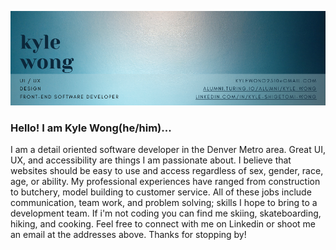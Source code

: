 ![Header](https://github.com/KyleWong2510/KyleWong2510/blob/main/githubBanner.png)

### Hello! I am Kyle Wong(he/him)... ###
I am a detail oriented software developer in the Denver Metro area.  Great UI, UX, and accessibility are things I am passionate about.  I believe that websites should be easy to use and access regardless of sex, gender, race, age, or ability.  My professional experiences have ranged from construction to butchery, model building to customer service.  All of these jobs include communication, team work, and problem solving; skills I hope to bring to a development team.  If i'm not coding you can find me skiing, skateboarding, hiking, and cooking.  Feel free to connect with me on Linkedin or shoot me an email at the addresses above.  Thanks for stopping by!
